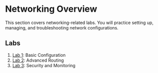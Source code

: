 # Networking Overview

This section covers networking-related labs. You will practice setting up, managing, and troubleshooting network configurations.

## Labs
1. [Lab 1](lab1.md): Basic Configuration
2. [Lab 2](lab2.md): Advanced Routing
3. [Lab 3](lab3.md): Security and Monitoring
